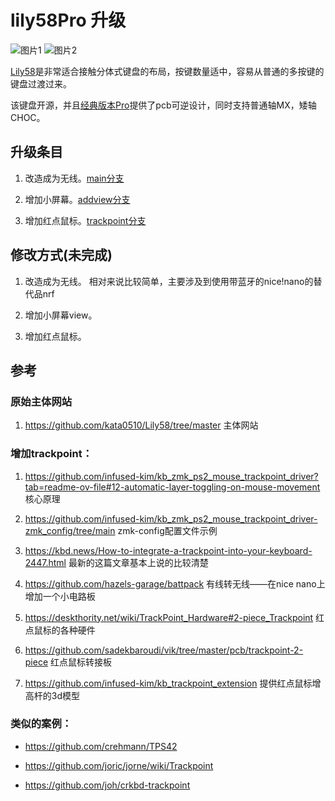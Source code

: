 
# lily58Pro 升级

![图片1](https://github.com/thinkahead123/lily58-zmk-config/blob/main/refers/IMG_0068.png)
![图片2](https://github.com/thinkahead123/lily58-zmk-config/blob/main/refers/IMG_0069.png)


[Lily58](https://github.com/kata0510/Lily58/tree/master)是非常适合接触分体式键盘的布局，按键数量适中，容易从普通的多按键的键盘过渡过来。

该键盘开源，并且[经典版本Pro](https://github.com/kata0510/Lily58/tree/master/Pro/PCB)提供了pcb可逆设计，同时支持普通轴MX，矮轴CHOC。

  
## 升级条目

1. 改造成为无线。[main分支](https://github.com/thinkahead123/lily58-zmk-config/tree/main)

2. 增加小屏幕。[addview分支](https://github.com/thinkahead123/lily58-zmk-config/tree/addview)

3. 增加红点鼠标。[trackpoint分支](https://github.com/thinkahead123/lily58-zmk-config/tree/trackpoint)

## 修改方式(未完成)

1. 改造成为无线。
   相对来说比较简单，主要涉及到使用带蓝牙的nice!nano的替代品nrf

2. 增加小屏幕view。

3. 增加红点鼠标。

  

## 参考

### 原始主体网站  

1. https://github.com/kata0510/Lily58/tree/master  主体网站
  

### 增加trackpoint：

1. https://github.com/infused-kim/kb_zmk_ps2_mouse_trackpoint_driver?tab=readme-ov-file#12-automatic-layer-toggling-on-mouse-movement  核心原理

2. https://github.com/infused-kim/kb_zmk_ps2_mouse_trackpoint_driver-zmk_config/tree/main  zmk-config配置文件示例

3. https://kbd.news/How-to-integrate-a-trackpoint-into-your-keyboard-2447.html  最新的这篇文章基本上说的比较清楚

4. https://github.com/hazels-garage/battpack  有线转无线——在nice nano上增加一个小电路板

5. https://deskthority.net/wiki/TrackPoint_Hardware#2-piece_Trackpoint  红点鼠标的各种硬件

6. https://github.com/sadekbaroudi/vik/tree/master/pcb/trackpoint-2-piece  红点鼠标转接板

7. https://github.com/infused-kim/kb_trackpoint_extension  提供红点鼠标增高杆的3d模型

### 类似的案例：

* https://github.com/crehmann/TPS42

* https://github.com/joric/jorne/wiki/Trackpoint

* https://github.com/joh/crkbd-trackpoint